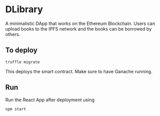 # DLibrary
A minimalistic DApp that works on the Ethereum Blockchain. Users can upload books to the IPFS network and the books can be borrowed by others.
## To deploy
```
truffle migrate
```
This deploys the smart contract. Make sure to have Ganache running.
## Run
Run the React App after deployment using
```
npm start
```
